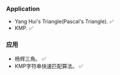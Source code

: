 ### Application

- Yang Hui's Triangle(Pascal's Triangle). :white_check_mark:
- KMP. :white_check_mark:

### 应用

- 杨辉三角。 :white_check_mark:
- KMP字符串快速匹配算法。 :white_check_mark: